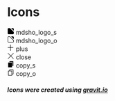 # Icons

![mdsho_logo_s](mdsho_logo_s.png) mdsho_logo_s  
![mdsho_logo_o](mdsho_logo_o.png) mdsho_logo_o  
![plus](plus.png) plus  
![close](close.png) close  
![copy_s](copy_s.png) copy_s  
![copy_o](copy_o.png) copy_o  

##### Icons were created using [gravit.io](https://gravit.io/)

